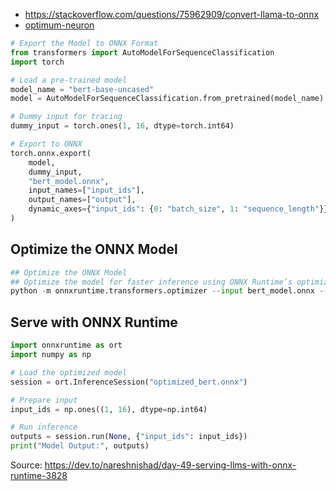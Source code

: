 - https://stackoverflow.com/questions/75962909/convert-llama-to-onnx
- [optimum-neuron](https://pypi.org/project/optimum-neuron/)

```py
# Export the Model to ONNX Format
from transformers import AutoModelForSequenceClassification
import torch

# Load a pre-trained model
model_name = "bert-base-uncased"
model = AutoModelForSequenceClassification.from_pretrained(model_name)

# Dummy input for tracing
dummy_input = torch.ones(1, 16, dtype=torch.int64)

# Export to ONNX
torch.onnx.export(
    model, 
    dummy_input, 
    "bert_model.onnx", 
    input_names=["input_ids"], 
    output_names=["output"],
    dynamic_axes={"input_ids": {0: "batch_size", 1: "sequence_length"}}
)
```
## Optimize the ONNX Model
```py
## Optimize the ONNX Model
## Optimize the model for faster inference using ONNX Runtime’s optimization tools.
python -m onnxruntime.transformers.optimizer --input bert_model.onnx --output optimized_bert.onnx

```
## Serve with ONNX Runtime
```py
import onnxruntime as ort
import numpy as np

# Load the optimized model
session = ort.InferenceSession("optimized_bert.onnx")

# Prepare input
input_ids = np.ones((1, 16), dtype=np.int64)

# Run inference
outputs = session.run(None, {"input_ids": input_ids})
print("Model Output:", outputs)
```

Source: https://dev.to/nareshnishad/day-49-serving-llms-with-onnx-runtime-3828
